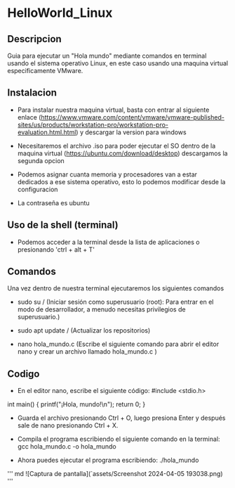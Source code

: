# HelloWorld_Linux

## Descripcion
Guia para ejecutar un "Hola mundo" mediante comandos en terminal usando el sistema operativo Linux, en este caso usando una maquina virtual especificamente VMware.

## Instalacion
- Para instalar nuestra maquina virtual, basta con entrar al siguiente enlace (https://www.vmware.com/content/vmware/vmware-published-sites/us/products/workstation-pro/workstation-pro-evaluation.html.html) y descargar la version para windows

- Necesitaremos el archivo .iso para poder ejecutar el SO dentro de la maquina virtual (https://ubuntu.com/download/desktop) descargamos la segunda opcion

- Podemos asignar cuanta memoria y procesadores van a estar dedicados a ese sistema operativo, esto lo podemos modificar desde la configuracion

- La contraseña es ubuntu

## Uso de la shell (terminal)

- Podemos acceder a la terminal desde la lista de aplicaciones o presionando 'ctrl + alt + T' 

## Comandos
Una vez dentro de nuestra terminal ejecutaremos los siguientes comandos

- sudo su / (Iniciar sesión como superusuario (root): Para entrar en el modo de desarrollador, a menudo necesitas privilegios de superusuario.)

- sudo apt update / (Actualizar los repositorios)

- nano hola_mundo.c (Escribe el siguiente comando para abrir el editor nano y crear un archivo llamado hola_mundo.c )


## Codigo 

- En el editor nano, escribe el siguiente código:
#include <stdio.h>

int main() {
    printf("¡Hola, mundo!\n");
    return 0;
}

- Guarda el archivo presionando Ctrl + O, luego presiona Enter y después sale de nano presionando Ctrl + X.

- Compila el programa escribiendo el siguiente comando en la terminal:
gcc hola_mundo.c -o hola_mundo

- Ahora puedes ejecutar el programa escribiendo: 
./hola_mundo

''' md
![Captura de pantalla](`assets/Screenshot 2024-04-05 193038.png) '''
